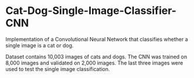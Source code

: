 # Cat-Dog-Single-Image-Classifier-CNN
Implementation of a Convolutional Neural Network that classifies whether a single image is a cat or dog.

Dataset contains 10,003 images of cats and dogs. The CNN was trained on 8,000 images and validated on 2,000 images. 
The last three images were used to test the single image classification.
